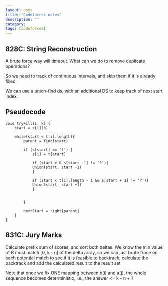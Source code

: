 ```yaml
---
layout: post
title: "Codeforces notes"
description: ""
category: 
tags: [codeforces]
---
```


828C: String Reconstruction
---------
A brute force way will timeout. What can we do to remove duplicate operations?

So we need to track of continuous intervals, and skip them if it is already filled.

We can use a union-find ds, with an additional DS to keep track of next start index. 


Pseudocode
-------
```
void tryFill(i, k) {
	start = x[i][k]

	while(start < t[i].length){
		parent = find(start)

		if (s[start] == '?') {
			s[i] = t[start]
			
			if (start > 0 s[start -1] != '?'){
			Union(start, start -1)
			} 
				
			if (start < t[i].length - 1 && s[start + 1] != '?'){
			Union(start, start +1)
			} 

			
		} 

		nextStart = right[parent]
	}
}

```





831C: Jury Marks
-------
Calculate prefix sum of scores, and sort both deltas. We know the min value of B must match [0, k - n] of the delta array, so we can just brute froce on each potential match to see if it is feasible to backtrack, calculate the backtrack and add the calculated result to the result set

Note that once we fix ONE mapping between b(i) and a(j), the whole sequence becomes deterministic, i.e., the answer <= k - n + 1
